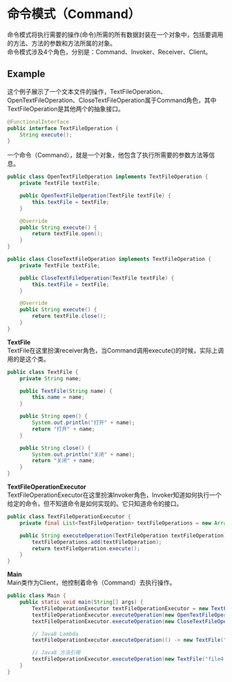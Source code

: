 # 命令模式（Command）
命令模式将执行需要的操作(命令)所需的所有数据封装在一个对象中，包括要调用的方法、方法的参数和方法所属的对象。  
命令模式涉及4个角色，分别是：Command、Invoker、Receiver、Client。
## Example
这个例子展示了一个文本文件的操作，TextFileOperation、OpenTextFileOperation、CloseTextFileOperation属于Command角色，其中TextFileOperation是其他两个的抽象接口。
```java
@FunctionalInterface
public interface TextFileOperation {
    String execute();
}
```  
一个命令（Command），就是一个对象，他包含了执行所需要的参数方法等信息。
```java
public class OpenTextFileOperation implements TextFileOperation {
    private TextFile textFile;

    public OpenTextFileOperation(TextFile textFile) {
        this.textFile = textFile;
    }

    @Override
    public String execute() {
        return textFile.open();
    }
}
```
```java
public class CloseTextFileOperation implements TextFileOperation {
    private TextFile textFile;

    public CloseTextFileOperation(TextFile textFile) {
        this.textFile = textFile;
    }

    @Override
    public String execute() {
        return textFile.close();
    }
}
```
**TextFile**  
TextFile在这里扮演receiver角色，当Command调用execute()的时候，实际上调用的是这个类。
```java
public class TextFile {
    private String name;

    public TextFile(String name) {
        this.name = name;
    }

    public String open() {
        System.out.println("打开" + name);
        return "打开" + name;
    }

    public String close() {
        System.out.println("关闭" + name);
        return "关闭" + name;
    }
}
```
**TextFileOperationExecutor**  
TextFileOperationExecutor在这里扮演Invoker角色，Invoker知道如何执行一个给定的命令，但不知道命令是如何实现的。它只知道命令的接口。
```java
public class TextFileOperationExecutor {
    private final List<TextFileOperation> textFileOperations = new ArrayList<>();

    public String executeOperation(TextFileOperation textFileOperation) {
        textFileOperations.add(textFileOperation);
        return textFileOperation.execute();
    }
}
```
**Main**  
Main类作为Client，他控制着命令（Command）去执行操作。
```java
public class Main {
    public static void main(String[] args) {
        TextFileOperationExecutor textFileOperationExecutor = new TextFileOperationExecutor();
        textFileOperationExecutor.executeOperation(new OpenTextFileOperation(new TextFile("file.txt")));
        textFileOperationExecutor.executeOperation(new CloseTextFileOperation(new TextFile("file2.txt")));

        // Java8 Lambda
        textFileOperationExecutor.executeOperation(() -> new TextFile("file3.txt").open());

        // Java8 方法引用
        textFileOperationExecutor.executeOperation(new TextFile("file4.txt")::close);
    }
}
```